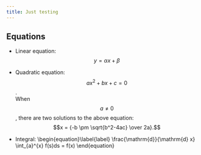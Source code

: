 ```yaml
---
title: Just testing
---
```


## Equations

- Linear equation: $$ y = \alpha x + \beta $$

- Quadratic equation: $$ax^2 + bx + c = 0$$. <br>
When $$a \ne 0$$, there are two solutions to the above equation:
$$x = {-b \pm \sqrt{b^2-4ac} \over 2a}.$$

- Integral:
\begin{equation}\label{label}
\frac{\mathrm{d}}{\mathrm{d} x} \int_{a}^{x} f(s)ds = f(x)
\end{equation}
